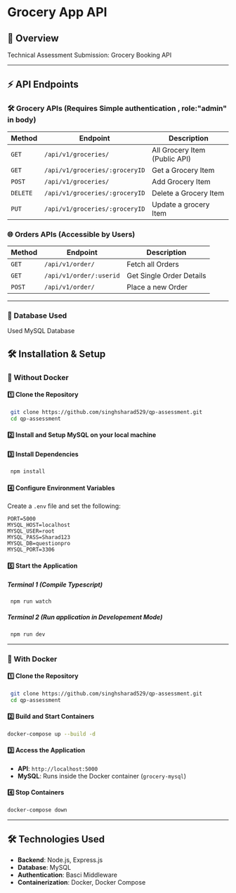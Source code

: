 # Grocery App API

## 📌 Overview

Technical Assessment Submission: Grocery Booking API

---

## ⚡ API Endpoints

### 🛠️ Grocery APIs (Requires Simple authentication , role:"admin" in body)

| Method   | Endpoint                       | Description                   |
| -------- | ------------------------------ | ----------------------------- |
| `GET`    | `/api/v1/groceries/`           | All Grocery Item (Public API) |
| `GET`    | `/api/v1/groceries/:groceryID` | Get a Grocery Item            |
| `POST`   | `/api/v1/groceries/`           | Add Grocery Item              |
| `DELETE` | `/api/v1/groceries/:groceryID` | Delete a Grocery Item         |
| `PUT`    | `/api/v1/groceries/:groceryID` | Update a grocery Item         |

### 🌐 Orders APIs (Accessible by Users)

| Method | Endpoint                | Description              |
| ------ | ----------------------- | ------------------------ |
| `GET`  | `/api/v1/order/`        | Fetch all Orders         |
| `GET`  | `/api/v1/order/:userid` | Get Single Order Details |
| `POST` | `/api/v1/order/`        | Place a new Order        |

---

### 📅 Database Used

Used MySQL Database

## 🛠️ Installation & Setup

### 🔹 Without Docker

#### 1️⃣ Clone the Repository

```sh
 git clone https://github.com/singhsharad529/qp-assessment.git
 cd qp-assessment
```

#### 2️⃣ Install and Setup MySQL on your local machine

#### 3️⃣ Install Dependencies

```sh
 npm install
```

#### 4️⃣ Configure Environment Variables

Create a `.env` file and set the following:

```
PORT=5000
MYSQL_HOST=localhost
MYSQL_USER=root
MYSQL_PASS=Sharad123
MYSQL_DB=questionpro
MYSQL_PORT=3306
```

#### 5️⃣ Start the Application

##### Terminal 1 (Compile Typescript)

```sh
 npm run watch
```

##### Terminal 2 (Run application in Developement Mode)

```sh
 npm run dev
```

---

### 🔹 With Docker

#### 1️⃣ Clone the Repository

```sh
 git clone https://github.com/singhsharad529/qp-assessment.git
 cd qp-assessment
```

#### 2️⃣ Build and Start Containers

```sh
docker-compose up --build -d
```

#### 3️⃣ Access the Application

- **API**: `http://localhost:5000`
- **MySQL**: Runs inside the Docker container (`grocery-mysql`)

#### 4️⃣ Stop Containers

```sh
docker-compose down
```

---

## 🛠 Technologies Used

- **Backend**: Node.js, Express.js
- **Database**: MySQL
- **Authentication**: Basci Middleware
- **Containerization**: Docker, Docker Compose

